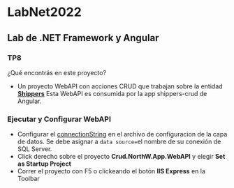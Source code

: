 # LabNet2022

## Lab de .NET Framework y Angular 

### TP8

¿Qué encontrás en este proyecto?

- Un proyecto WebAPI con acciones CRUD que trabajan sobre la entidad [**Shippers**](https://github.com/Marcelo1197/LabNet2022/blob/tp8/Crud.NorthW.App/Crud.NorthW.App.Entities/Shippers.cs) Esta WebAPI es consumida por la app shippers-crud de Angular.

### Ejecutar y Configurar WebAPI
- Configurar el [connectionString](https://github.com/Marcelo1197/LabNet2022/blob/c1469a0739af9e50d16d690897c87472157246bd/api-shippers/Crud.NorthW.App/Crud.NorthW.App.Data/App.config#L17) en el archivo de configuracion de la capa de datos. Se debe asignar a `data source=`el nombre de su conexión de SQL Server.
- Click derecho sobre el proyecto **Crud.NorthW.App.WebAPI** y elegir **Set as Startup Project**
- Correr el proyecto con F5 o clickeando el botón **IIS Express** en la Toolbar
